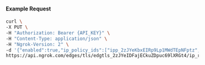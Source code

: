 <!-- Code generated for API Clients. DO NOT EDIT. -->

#### Example Request

```bash
curl \
-X PUT \
-H "Authorization: Bearer {API_KEY}" \
-H "Content-Type: application/json" \
-H "Ngrok-Version: 2" \
-d '{"enabled":true,"ip_policy_ids":["ipp_2zJYeKbxEIRp9Lp1MWdTEpNFptz","ipp_2zJYeGtMQM8W8s8ha7qJtYiijMr"]}' \
https://api.ngrok.com/edges/tls/edgtls_2zJYeIDFajECkuZDpuc69lXRGt4/ip_restriction
```
